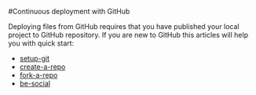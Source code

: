 #Continuous deployment with GitHub

Deploying files from GitHub requires that you have published your local project to GitHub repository. If you are new to GitHub this articles will help you with quick start:
* [setup-git]
* [create-a-repo]
* [fork-a-repo]
* [be-social]



[setup-git]: https://help.github.com/articles/set-up-git/
[create-a-repo]: https://help.github.com/articles/create-a-repo/
[fork-a-repo]: https://help.github.com/articles/fork-a-repo/
[be-social]: https://help.github.com/articles/be-social/
